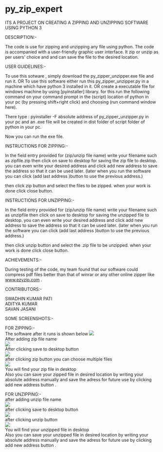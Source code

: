 # py_zip_expert
ITS A PROJECT ON CREATING  A ZIPPING AND UNZIPPING SOFTWARE USING PYTHON 3

DESCRIPTION:-

The code is use for zipping and unzipping any file using python.
The code is accompanied with a user-friendly graphic user interface.
It zip or unzip as per users' choice and and can save the file to the desired location.



USER GUIDELINES:-

To use this sotware , simply download the py_zipper_unzipper.exe file and run it.
OR
To use this software either run this py_zipper_unzipper.py in a machine which have python 3 installed in it.
OR
create a executable file for windows machine by using [pyinstaller] library.
for this run the following command on your command prompt in the (script) location of python in your pc
(by pressing shift+right click) and choosing (run command window here).

There type : pyinstaller -F absolute address of py_zipper_unzipper.py in your pc
and an .exe file will be created in dist folder of script folder of python in your pc.

Now you can run the exe file.


INSTRUCTIONS FOR ZIPPING:-

In the field entry provided for (zip/unzip file name) write your filename such as zipfile.zip
then click on save to desktop for saving the zip file to desktop.
you can even write your desired address and click add new address to save the address so that it can be used later.
(later when you run the software you can click (add last address )button to use the previous address.)

then click zip button and select the files to be zipped.
 when your work is done click close button.
 
 
INSTRUCTIONS FOR UNZIPPING:-

In the field entry provided for (zip/unzip file name) write your filename such as unzipfile
then click on save to desktop for saving the unzipped file to desktop.
you can even write your desired address and click add new address to save the address so that it can be used later.
(later when you run the software you can click (add last address )button to use the previous address.)

then click unzip button and select the .zip file to be unzipped.
 when your work is done click close button.

ACHIEVEMENTS:-

During testing of the code, my team found that our software could compress pdf files 
better than that of winrar or any other online zipper like www.ezyzip.com .

CONTRIBUTORS:-

SWADHIN KUMAR PATI
<br>
ADITYA KUMAR
<br>
SAVAN JASANI

SOME SCREENSHOTS:-

FOR ZIPPING:-
<br>
The software after it runs is shown below
<image src="screenshots/img1.png">
<br>
After adding zip file name
<br> 
<image src="screenshots/img2.png">
<br>
After clicking save to desktop button
<br> 
<image src="screenshots/img3.png"> 
<br>
after clicking zip button you can choose multiple files
<br>
<image src="screenshots/img4.png">
<br> 
You will find your zip file in desktop
<br>
Also you can save your zipped file in desired location by 
writing your absolute address manually and save the adress
for future use by clicking add new address button .

FOR UNZIPPING:- 
<br>
after adding unzip file name
<br>
<image src="screenshots/img5.png">
<br>
after clicking save to desktop button
<br>
<image src="screenshots/img6.png">
<br>
after clicking unzip button
<br> 
<image src="screenshots/img8.png">
<br>
You will find your unzipped file in desktop
<br>
Also you can save your unzipped file in desired location by 
writing your absolute address manually and save the adress
for future use by clicking add new address button .
 
 

